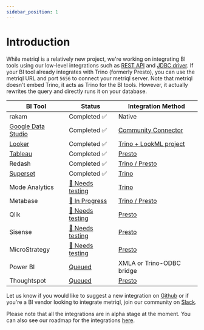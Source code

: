 ```yaml
---
sidebar_position: 1
---
```


# Introduction

While metriql is a relatively new project, we're working on integrating BI tools using our low-level integrations such as [REST API](rest-api) and [JDBC driver](jdbc-driver). If your BI tool already integrates with Trino (formerly Presto), you can use the metriql URL and port `5656` to connect your metriql server. Note that metriql doesn't embed Trino, it acts as Trino for the BI tools. However, it actually rewrites the query and directly runs it on your database.


| BI Tool            | Status             | Integration Method  |
|--------------------|--------------------|---------------------|
| rakam              | Completed  ✅    |  Native                                          
| [Google Data Studio](google-data-studio) | Completed  ✅  | [Community Connector](https://datastudio.google.com/datasources/create?connectorId=AKfycbw8o0F6LEr0epNSNVWqNzlqo7R-6jRYxxSxBspzyg2Xi6SDFItLN_aM3l_U56Z0obwS) |
| [Looker](looker)             | Completed  ✅  | [Trino + LookML project](https://docs.looker.com/setup-and-management/database-config/prestodb) |
| [Tableau](tableau)            | Completed  ✅  |  [Presto](https://help.tableau.com/current/pro/desktop/en-us/examples_presto.htm)  |
| Redash           | Completed  ✅ | [Trino / Presto](https://redash.io/data-sources/presto) |
| [Superset](superset)           | Completed  ✅ | [Trino](https://superset.apache.org/docs/databases/trino) |
| Mode Analytics           | [🙋 Needs testing](https://github.com/metriql/metriql/issues/10) | [Trino](https://mode.com/help/articles/supported-databases/#trino) |
| Metabase           | [🚧 In Progress](https://github.com/metriql/metriql/issues/6)  | [Trino / Presto](https://www.metabase.com/docs/latest/administration-guide/01-managing-databases.html#officially-supported-databases)  |
| Qlik           | [🙋 Needs testing](https://github.com/metriql/metriql/issues/7)  | [Presto](https://help.qlik.com/en-US/connectors/Subsystems/ODBC_connector_help/Content/Connectors_ODBC/Presto/Create-Presto-connection.htm)  |   
| Sisense           | [🙋 Needs testing](https://github.com/metriql/metriql/issues/7)  | [Presto](https://www.sisense.com/data-connectors/presto/)  |   
| MicroStrategy           | [🙋 Needs testing](https://github.com/metriql/metriql/issues/7)  | [Presto](https://community.microstrategy.com/s/article/How-to-Connect-to-Presto?language=en_US)  |   
| Power BI           | [Queued](https://github.com/metriql/metriql/issues/7)  | XMLA or Trino-ODBC bridge  |   
| Thoughtspot           | [Queued](https://github.com/metriql/metriql/issues/7)  | [Presto](https://docs.thoughtspot.com/6.2/data-integrate/dataflow/dataflow-presto.html)  |   


Let us know if you would like to suggest a new integration on [Github](https://github.com/metriql/metriql/issues/new) or if you're a BI vendor looking to integrate metriql, join our community on [Slack](https://join.slack.com/t/metriql/shared_invite/zt-tz1nzvyd-ker8LGcBQmzrwvfAkFO1qQ).

Please note that all the integrations are in alpha stage at the moment. You can also see our roadmap for the integrations [here](https://github.com/metriql/metriql/projects/1).
